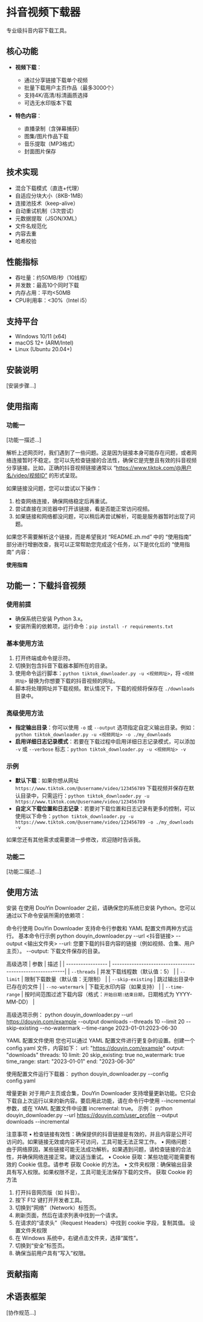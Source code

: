 # 抖音视频下载器 <!-- by 梁志灿 -->
专业级抖音内容下载工具。

## 核心功能
- **视频下载**：
  - 通过分享链接下载单个视频
  - 批量下载用户主页作品（最多3000个）
  - 支持4K/高清/标清画质选择
  - 可选无水印版本下载

- **特色内容**：
  - 直播录制（含弹幕捕获）
  - 图集/图片作品下载
  - 音乐提取（MP3格式）
  - 封面图片保存

## 技术实现
- 混合下载模式（直连+代理）
- 自适应分块大小（8KB-1MB）
- 连接池技术（keep-alive）
- 自动重试机制（3次尝试）
- 元数据提取（JSON/XML）
- 文件名规范化
- 内容去重
- 哈希校验

## 性能指标
- 吞吐量：约50MB/秒（10线程）
- 并发数：最高10个同时下载
- 内存占用：平均<50MB
- CPU利用率：<30%（Intel i5）

## 支持平台
- Windows 10/11 (x64)
- macOS 12+ (ARM/Intel)
- Linux (Ubuntu 20.04+)


## 安装说明 <!-- by 邓凯 -->
[安装步骤...]

## 使用指南
### 功能一 <!-- by 甘润 -->
[功能一描述...]

解析上述网页时，我们遇到了一些问题。这是因为链接本身可能存在问题，或者网络连接暂时不稳定。您可以先检查链接的合法性，确保它是完整且有效的抖音视频分享链接。比如，正确的抖音视频链接通常以 “https://www.tiktok.com/@用户名/video/视频ID” 的形式呈现。

如果链接没问题，您可以尝试以下操作：
1. 检查网络连接，确保网络稳定后再重试。
2. 尝试直接在浏览器中打开该链接，看是否能正常访问视频。
3. 如果链接和网络都没问题，可以稍后再尝试解析，可能是服务器暂时出现了问题。

如果您不需要解析这个链接，而是希望我对 “README.zh.md” 中的 “使用指南” 部分进行增删改查，我可以正常帮助您完成这个任务，以下是优化后的 “使用指南” 内容：

**使用指南**

## 功能一：下载抖音视频

### 使用前提
 - 确保系统已安装 Python 3.x。
 - 安装所需的依赖项，运行命令：`pip install -r requirements.txt`

### 基本使用方法
 1. 打开终端或命令提示符。
 2. 切换到包含抖音下载器本脚所在的目录。
 3. 使用命令运行脚本：`python tiktok_downloader.py -u <视频网址>`，将 `<视频网址>` 替换为你想要下载的抖音视频的网址。
 4. 脚本将处理网址并下载视频。默认情况下，下载的视频将保存在 `./downloads` 目录中。

### 高级使用方法
 - **指定输出目录**：你可以使用 `-o` 或 `--output` 选项指定自定义输出目录。例如：`python tiktok_downloader.py -u <视频网址> -o ./my_downloads`
 - **启用详细日志记录模式**：若要在下载过程中启用详细日志记录模式，可以添加 `-v` 或 `--verbose` 标志：`python tiktok_downloader.py -u <视频网址> -v`

### 示例
 - **默认下载**：如果你想从网址 `https://www.tiktok.com/@username/video/123456789` 下载视频并保存在默认目录中，只需运行：`python tiktok_downloader.py -u https://www.tiktok.com/@username/video/123456789`
 - **自定义下载位置和日志记录**：若要对下载位置和日志记录有更多的控制，可以使用以下命令：`python tiktok_downloader.py -u https://www.tiktok.com/@username/video/123456789 -o ./my_downloads -v`

如果您还有其他需求或需要进一步修改，欢迎随时告诉我。
### 功能二 <!-- by 郭海生 -->
[功能二描述...]

## 使用方法 <!-- by 秦登基 -->
安装
在使用 DouYin Downloader 之前，请确保您的系统已安装 Python。您可以通过以下命令安装所需的依赖项：

命令行使用
DouYin Downloader 支持命令行参数和 YAML 配置文件两种方式运行。
基本命令行示例
python douyin_downloader.py --url <抖音链接> --output <输出文件夹>
--url: 您要下载的抖音内容的链接（例如视频、合集、用户主页）。
--output: 下载文件保存的目录。

高级选项
| 参数               | 描述                                                      |
| ----------------- | ----------------------------------------------------------|
| `--threads`       | 并发下载线程数（默认值：5）                                             |
| `--limit`         | 限制下载数量（默认值：无限制）                                          |
| `--skip-existing` | 跳过输出目录中已存在的文件                                              |
| `--no-watermark`  | 下载无水印内容（如果支持）                                              |
| `--time-range`    | 按时间范围过滤下载内容（格式：`开始日期:结束日期`，日期格式为 YYYY-MM-DD） |

高级选项示例：
python douyin_downloader.py --url https://douyin.com/example --output downloads --threads 10 --limit 20 --skip-existing --no-watermark --time-range 2023-01-01:2023-06-30

YAML 配置文件使用
您也可以通过 YAML 配置文件进行更复杂的设置。创建一个 config.yaml 文件，内容如下：
url: "https://douyin.com/example"
output: "downloads"
threads: 10
limit: 20
skip_existing: true
no_watermark: true
time_range:
  start: "2023-01-01"
  end: "2023-06-30"

  使用配置文件运行下载器：
  python douyin_downloader.py --config config.yaml

  增量更新
对于用户主页或合集，DouYin Downloader 支持增量更新功能。它只会下载自上次运行以来的新内容。要启用此功能，请在命令行中使用 --incremental 参数，或在 YAML 配置文件中设置 incremental: true。
示例：
python douyin_downloader.py --url https://douyin.com/user_profile --output downloads --incremental

注意事项
• 检查链接有效性：确保提供的抖音链接是有效的，并且内容是公开可访问的。如果链接无效或内容不可访问，工具可能无法正常工作。
• 网络问题：由于网络原因，某些链接可能无法成功解析。如果遇到问题，请检查链接的合法性，并确保网络连接正常。建议适当重试。
• Cookie 获取：某些功能可能需要有效的 Cookie 信息。请参考 获取 Cookie 的方法。
• 文件夹权限：确保输出目录具有写入权限。如果权限不足，工具可能无法保存下载的文件。
获取 Cookie 的方法
1. 打开抖音网页版（如 抖音）。
2. 按下 F12 键打开开发者工具。
3. 切换到“网络”（Network）标签页。
4. 刷新页面，然后在请求列表中找到一个请求。
5. 在请求的“请求头”（Request Headers）中找到 cookie 字段，复制其值。
设置文件夹权限
1. 在 Windows 系统中，右键点击文件夹，选择“属性”。
2. 切换到“安全”标签页。
3. 确保当前用户具有“写入”权限。

## 贡献指南 <!-- by 冯浩 -->

## 术语表框架 <!-- by 王瀚龙 -->
[协作规范...]